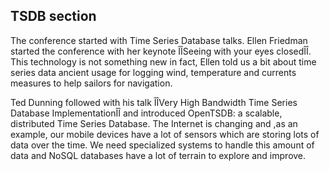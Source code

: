 TSDB section
------------

The conference started with Time Series Database talks. Ellen Friedman started the conference with her keynote ÎÎSeeing with your eyes closedÎÎ. This technology is not something new in fact, Ellen told us a bit about time series data ancient usage for logging wind, temperature and currents measures to help sailors for navigation.

Ted Dunning followed with his talk ÎÎVery High Bandwidth Time Series Database ImplementationÎÎ and introduced OpenTSDB: a scalable, distributed Time Series Database. The Internet is changing and ,as an example, our mobile devices have a lot of sensors which are storing lots of data over the time. We need specialized systems to handle this amount of data and NoSQL databases have a lot of terrain to explore and improve.

